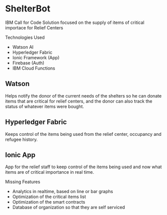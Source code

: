 # ShelterBot

IBM Call for Code Solution focused on the supply of items of critical importace for Relief Centers

Technologies Used
- Watson AI
- Hyperledger Fabric
- Ionic Framework (App)
- Firebase (Auth)
- IBM Cloud Functions

## Watson 
Helps notify the donor of the current needs of the shelters so he can donate items that are critical for relief centers, and the donor can also track the status of whatever items were bought. 

## Hyperledger Fabric
Keeps control of the items being used from the relief center, occupancy and refugee history. 

## Ionic App
App for the relief staff to keep control of the items being used and now what items are of critical importance in real time.




Missing Features
- Analytics in realtime, based on line or bar graphs
- Optimization of the critical items list
- Optimization of the smart contracts
- Database of organization so that they are self serviced
